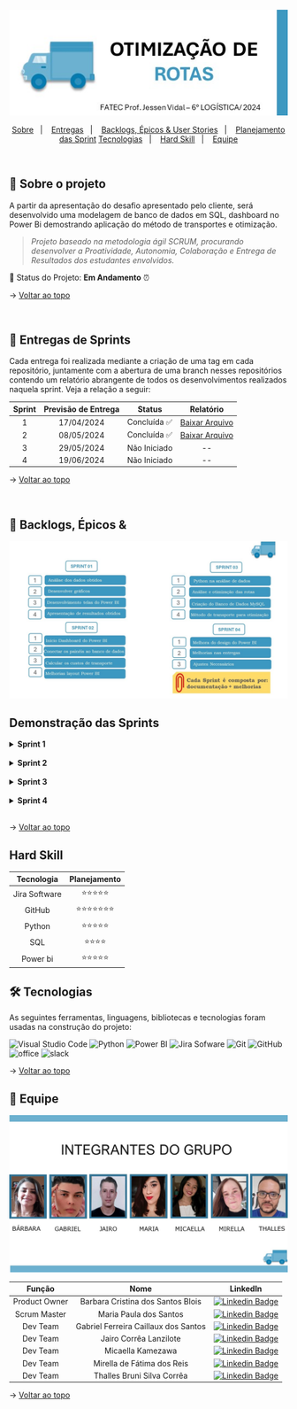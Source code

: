 
<span id="topo">

<div align="center">

![Mood Nem Route](./assets/LOGO.jpg)

</div>

<p align="center">
    <a href="#sobre">Sobre</a>  &nbsp |&nbsp &nbsp  
    <a href="#entregas">Entregas</a>  &nbsp |&nbsp &nbsp  
    <a href="#backlogs">Backlogs, Épicos & User Stories</a> &nbsp |&nbsp &nbsp  
    <a href="Planejamento">Planejamento das Sprint</a>
    <a href="#tecnologias">Tecnologias</a>  &nbsp |&nbsp &nbsp 
    <a href="#hard skill">Hard Skill</a>  &nbsp |&nbsp &nbsp 
    <a href="#equipe">Equipe</a>
</p>

<br />
   
<span id="sobre">

## :bookmark_tabs: Sobre o projeto

A partir da apresentação do desafio apresentado pelo cliente, será desenvolvido uma modelagem de banco de dados em SQL, dashboard no Power Bi demostrando aplicação do método de transportes e otimização.

> _Projeto baseado na metodologia ágil SCRUM, procurando desenvolver a Proatividade, Autonomia, Colaboração e Entrega de Resultados dos estudantes envolvidos._

:pushpin: Status do Projeto: **Em Andamento** ⏰

→ [Voltar ao topo](#topo)

<br />

<span id="entregas">

## 🏁 Entregas de Sprints

Cada entrega foi realizada mediante a criação de uma tag em cada repositório, juntamente com a abertura de uma branch nesses repositórios contendo um relatório abrangente de todos os desenvolvimentos realizados naquela sprint. Veja a relação a seguir:

| Sprint | Previsão de Entrega     | Status | Relatório |
|:------:|:-----------------------:|:------:|:---------:|
| 1 | 17/04/2024 | Concluída  ✅   | [Baixar Arquivo](./assets/Otimizacao_de_Rotas.docx) |
| 2 | 08/05/2024 | Concluída  ✅   |[Baixar Arquivo](./assets/Otimizacao_de_Rotas.docx)  |
| 3 | 29/05/2024 | Não Iniciado    | -- |
| 4 | 19/06/2024 | Não Iniciado    | -- |

→ [Voltar ao topo](#topo)

<br />


<span id="backlogs">

## :dart: Backlogs, Épicos &

![Mood Nem Route](./assets/LOGO2.jpg)


## Demonstração das Sprints

<details>
  <summary><span style="cursor: pointer;"><b>Sprint 1</b></span></summary>

|Item | Planejamento | Status|
|:---:|:-----------------------------------------:|:----:|
|  1  |Definição das users stories                |  ✅  |
|  2  |Implementação do projeto no GitHub         |  ✅  |
|  3  |Implementação  no Jira Software            |  ✅  |
|  4  |Inicio da análise dos dados obtidos        |  ✅  |
|  5  |Desenvolvimento das telas do Power Bi      |  ✅  |
|  6  |Inicio do relatório técnico                |  ✅  |

- Trabalhos realizados:
<img src="./assets/apresentacao_projeto.gif" loop/>

- Execução do código Python:
<img src="./assets/apresentacao_projeto_python.gif" loop/>

</details>
<br />

<details>
  <summary><span style="cursor: pointer;"><b>Sprint 2</b></span></summary>

|Item | Planejamento | Status|
|:---:|:----------------------------------------------:|:----:|
|  1  |Atualização do projeto no GitHub                 |✅ |
|  2  |Atualização no Jita Software                     |✅ |
|  3  |Inicio dos painéis do banco de dados             |✅ |
|  4  |Desenvolvimento Dashboard das telas do Power Bi  |✅ |
|  5  |Desenvolvimeto da tela inicial do Power Bi       |✅ |
|  6  |Inicio do desenvolvimento da otimização          |✅ |
|  7  |Atualização do relatório técnico                 |✅ |


- Execução do código Python:

<img src="./assets/CODIGOTESTE2.gif" loop/>


- Execução do SQL

<img src="./assets/SQL.gif" loop/>


- Desenvolvimento do Power bi

<img src="./assets/POWERBI-16.gif" loop/>


- Planejamento no jira sotware

<img src="./assets/PLANEJAMENTO.gif" loop/>

</details>
<br />

<details>
  <summary><span style="cursor: pointer;"><b>Sprint 3</b></span></summary>

|Item | Planejamento | Status|
|:---:|:----------------------------------------------:|:----:|
|  1  |Atualização do projeto no GitHub                 |❌ |
|  2  |Atualização no Jira Software                     |❌ |
|  3  |Criar o banco de dados em SQL                    |❌ |
|  4  |Atualização no Power Bi                          |❌ |
|  5  |Inicio das analise em Python                     |❌ |
|  6  |Atualização do relatório técnico                 |❌ |
</details>
<br />

<details>
  <summary><span style="cursor: pointer;"><b>Sprint 4</b></span></summary>

|Item | Planejamento | Status|
|:---:|:----------------------------------------------:|:----:|
|  1  |Finalização do projeto no GitHub                 |❌ |
|  2  |Finalização no Jira Software                     |❌ |
|  3  |Ajustes necessarios no projeto                   |❌ |
|  4  |Finalização do relatório técnico                 |❌ |
</details>
<br />

→ [Voltar ao topo](#topo)

<span id="hard skill">

## Hard Skill

|Tecnologia              | Planejamento     | 
|:----------------------:|:----------------:|
| Jira Software          |⭐⭐⭐⭐⭐     |
| GitHub                 |⭐⭐⭐⭐⭐⭐⭐|
| Python                 |⭐⭐⭐⭐⭐     |
| SQL                    |⭐⭐⭐⭐       |
| Power bi               |⭐⭐⭐⭐⭐     |



<span id="tecnologias">

## 🛠️ Tecnologias

As seguintes ferramentas, linguagens, bibliotecas e tecnologias foram usadas na construção do projeto:

<img src="https://img.shields.io/badge/Visual_Studio_Code-blue?style=for-the-badge&logoColor=white&logo=visualstudiocode" alt="Visual Studio Code" />
<img src="https://img.shields.io/badge/Python-blue?style=for-the-badge&logoColor=white&logo=python" alt="Python" />
<img src="https://img.shields.io/badge/Power_BI-blue?style=for-the-badge&logoColor=white&logo=powerbi" alt="Power BI" />
<img src="https://img.shields.io/badge/Jira_Software-blue?style=for-the-badge&logoColor=white&logo=jira" alt="Jira Sofware" />
<img src="https://img.shields.io/badge/Git-blue?style=for-the-badge&logoColor=white&logo=git" alt="Git" />
<img src="https://img.shields.io/badge/GitHub-blue?style=for-the-badge&logoColor=white&logo=github" alt="GitHub" />
<img src="https://img.shields.io/badge/office-blue?style=for-the-badge&logoColor=white&logo=github" alt="office" />
<img src="https://img.shields.io/badge/slack-blue?style=for-the-badge&logoColor=white&logo=github" alt="slack" />


→ [Voltar ao topo](#topo)

<span id="equipe">

## :busts_in_silhouette: Equipe

![Mood Nem Route](./assets/INTEGRANTES.jpg)


|    Função     | Nome                                  | LinkedIn |
| :-----------: | :-----------------------------------: | :------: |
| Product Owner | Barbara Cristina dos Santos Blois     | [![Linkedin Badge](https://img.shields.io/badge/Linkedin-blue?style=flat-square&logo=Linkedin&logoColor=white)](https://www.linkedin.com/in/barbarablois) |
| Scrum Master  | Maria Paula dos Santos                | [![Linkedin Badge](https://img.shields.io/badge/Linkedin-blue?style=flat-square&logo=Linkedin&logoColor=white)](https://www.linkedin.com/in/mariapaulla) |
|   Dev Team    | Gabriel Ferreira Caillaux dos Santos  | [![Linkedin Badge](https://img.shields.io/badge/Linkedin-blue?style=flat-square&logo=Linkedin&logoColor=white)](https://www.linkedin.com/in/gabriel-ferreira-ba579b210/) |
|   Dev Team    | Jairo Corrêa Lanzilote                | [![Linkedin Badge](https://img.shields.io/badge/Linkedin-blue?style=flat-square&logo=Linkedin&logoColor=white)](https://www.linkedin.com/in/jairo-corrêa-lanzilote/)|
|   Dev Team    | Micaella Kamezawa                     | [![Linkedin Badge](https://img.shields.io/badge/Linkedin-blue?style=flat-square&logo=Linkedin&logoColor=white)](https://www.linkedin.com/in/micaella-kamezawa-ba6aa128a/) |
|   Dev Team    | Mirella de Fátima dos Reis            | [![Linkedin Badge](https://img.shields.io/badge/Linkedin-blue?style=flat-square&logo=Linkedin&logoColor=white)](https://www.linkedin.com/in/mirella-freis) |
|   Dev Team    | Thalles Bruni Silva Corrêa            | [![Linkedin Badge](https://img.shields.io/badge/Linkedin-blue?style=flat-square&logo=Linkedin&logoColor=white)](https://www.linkedin.com/in/thallesbruni) |

→ [Voltar ao topo](#topo)  


